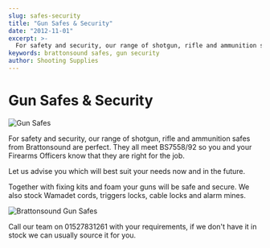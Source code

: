```yaml
---
slug: safes-security
title: "Gun Safes & Security"
date: "2012-11-01"
excerpt: >-
  For safety and security, our range of shotgun, rifle and ammunition safes from Brattonsound are perfect.
keywords: brattonsound safes, gun security
author: Shooting Supplies
---
```


# **Gun Safes & Security**

![Gun Safes](https://res.cloudinary.com/shooting-supplies/image/upload/v1573223230/shop/DSC_0041_up6hod_puswow.jpg)

For safety and security, our range of shotgun, rifle and ammunition safes from Brattonsound are perfect. They all meet BS7558/92 so you and your Firearms Officers know that they are right for the job.

Let us advise you which will best suit your needs now and in the future.

Together with fixing kits and foam your guns will be safe and secure. We also stock Wamadet cords, triggers locks, cable locks and alarm mines.

![Brattonsound Gun Safes](https://res.cloudinary.com/shooting-supplies/image/upload/v1573223231/shop/DSC_0043_myffln_tseinh.jpg)

Call our team on 01527831261 with your requirements, if we don't have it in stock we can usually source it for you.
